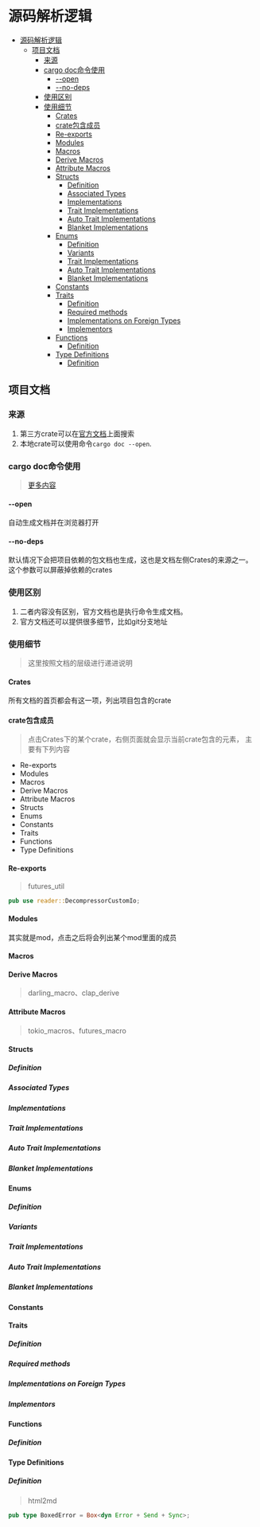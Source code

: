 # 源码解析逻辑

<!--ts-->
* [源码解析逻辑](#源码解析逻辑)
   * [项目文档](#项目文档)
      * [来源](#来源)
      * [cargo doc命令使用](#cargo-doc命令使用)
         * [--open](#--open)
         * [--no-deps](#--no-deps)
      * [使用区别](#使用区别)
      * [使用细节](#使用细节)
         * [Crates](#crates)
         * [crate包含成员](#crate包含成员)
         * [Re-exports](#re-exports)
         * [Modules](#modules)
         * [Macros](#macros)
         * [Derive Macros](#derive-macros)
         * [Attribute Macros](#attribute-macros)
         * [Structs](#structs)
            * [Definition](#definition)
            * [Associated Types](#associated-types)
            * [Implementations](#implementations)
            * [Trait Implementations](#trait-implementations)
            * [Auto Trait Implementations](#auto-trait-implementations)
            * [Blanket Implementations](#blanket-implementations)
         * [Enums](#enums)
            * [Definition](#definition-1)
            * [Variants](#variants)
            * [Trait Implementations](#trait-implementations-1)
            * [Auto Trait Implementations](#auto-trait-implementations-1)
            * [Blanket Implementations](#blanket-implementations-1)
         * [Constants](#constants)
         * [Traits](#traits)
            * [Definition](#definition-2)
            * [Required methods](#required-methods)
            * [Implementations on Foreign Types](#implementations-on-foreign-types)
            * [Implementors](#implementors)
         * [Functions](#functions)
            * [Definition](#definition-3)
         * [Type Definitions](#type-definitions)
            * [Definition](#definition-4)

<!-- Created by https://github.com/ekalinin/github-markdown-toc -->
<!-- Added by: runner, at: Fri Sep 23 06:33:15 UTC 2022 -->

<!--te-->

## 项目文档

### 来源

1. 第三方crate可以在[官方文档](https://docs.rs/)上面搜索
2. 本地crate可以使用命令`cargo doc --open`.

### cargo doc命令使用

> [更多内容](https://doc.rust-lang.org/cargo/commands/cargo-doc.html)

#### --open

自动生成文档并在浏览器打开

#### --no-deps

默认情况下会把项目依赖的包文档也生成，这也是文档左侧Crates的来源之一。
这个参数可以屏蔽掉依赖的crates

### 使用区别

1. 二者内容没有区别，官方文档也是执行命令生成文档。
2. 官方文档还可以提供很多细节，比如git分支地址

### 使用细节

> 这里按照文档的层级进行递进说明

#### Crates

所有文档的首页都会有这一项，列出项目包含的crate

#### crate包含成员

> 点击Crates下的某个crate，右侧页面就会显示当前crate包含的元素， 主要有下列内容

- Re-exports
- Modules
- Macros
- Derive Macros
- Attribute Macros
- Structs
- Enums
- Constants
- Traits
- Functions
- Type Definitions

#### Re-exports

> futures_util

```rust
pub use reader::DecompressorCustomIo;
```

#### Modules

其实就是mod，点击之后将会列出某个mod里面的成员

#### Macros

#### Derive Macros

> darling_macro、clap_derive

#### Attribute Macros

> tokio_macros、futures_macro

#### Structs

##### Definition

##### Associated Types

##### Implementations

##### Trait Implementations

##### Auto Trait Implementations

##### Blanket Implementations

#### Enums

##### Definition

##### Variants

##### Trait Implementations

##### Auto Trait Implementations

##### Blanket Implementations

#### Constants

#### Traits

##### Definition

##### Required methods

##### Implementations on Foreign Types

##### Implementors

#### Functions

##### Definition

#### Type Definitions

##### Definition

> html2md

```rust
pub type BoxedError = Box<dyn Error + Send + Sync>;
```